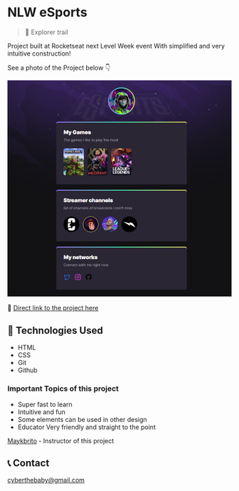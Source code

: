 # NLW eSports

>💎 Explorer trail

Project built at Rocketseat
next Level Week event
With simplified and very intuitive construction!

See a photo of the Project below 👇

![preview](./.github/printview.png)

🔗 [Direct link to the project here](https://cyberthebaby.github.io/nlw-esports/)

## 🔧 Technologies Used

- HTML
- CSS
- Git
- Github

### Important Topics of this project

- Super fast to learn
- Intuitive and fun
- Some elements can be used in other design
- Educator Very friendly and straight to the point

[Maykbrito](https://github.com/maykbrito) - Instructor of this project

## 📞 Contact

cyberthebaby@gmail.com